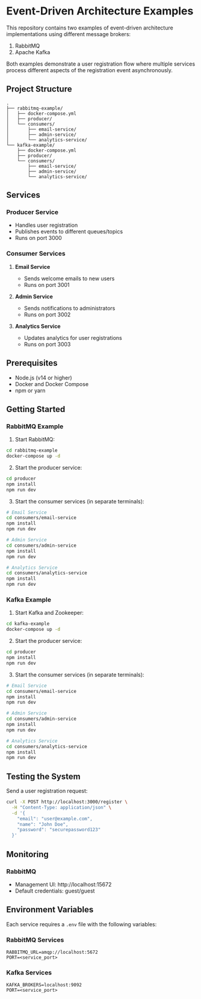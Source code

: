 # Event-Driven Architecture Examples

This repository contains two examples of event-driven architecture implementations using different message brokers:
1. RabbitMQ
2. Apache Kafka

Both examples demonstrate a user registration flow where multiple services process different aspects of the registration event asynchronously.

## Project Structure

```
.
├── rabbitmq-example/
│   ├── docker-compose.yml
│   ├── producer/
│   └── consumers/
│       ├── email-service/
│       ├── admin-service/
│       └── analytics-service/
└── kafka-example/
    ├── docker-compose.yml
    ├── producer/
    └── consumers/
        ├── email-service/
        ├── admin-service/
        └── analytics-service/
```

## Services

### Producer Service
- Handles user registration
- Publishes events to different queues/topics
- Runs on port 3000

### Consumer Services
1. **Email Service**
   - Sends welcome emails to new users
   - Runs on port 3001

2. **Admin Service**
   - Sends notifications to administrators
   - Runs on port 3002

3. **Analytics Service**
   - Updates analytics for user registrations
   - Runs on port 3003

## Prerequisites

- Node.js (v14 or higher)
- Docker and Docker Compose
- npm or yarn

## Getting Started

### RabbitMQ Example

1. Start RabbitMQ:
```bash
cd rabbitmq-example
docker-compose up -d
```

2. Start the producer service:
```bash
cd producer
npm install
npm run dev
```

3. Start the consumer services (in separate terminals):
```bash
# Email Service
cd consumers/email-service
npm install
npm run dev

# Admin Service
cd consumers/admin-service
npm install
npm run dev

# Analytics Service
cd consumers/analytics-service
npm install
npm run dev
```

### Kafka Example

1. Start Kafka and Zookeeper:
```bash
cd kafka-example
docker-compose up -d
```

2. Start the producer service:
```bash
cd producer
npm install
npm run dev
```

3. Start the consumer services (in separate terminals):
```bash
# Email Service
cd consumers/email-service
npm install
npm run dev

# Admin Service
cd consumers/admin-service
npm install
npm run dev

# Analytics Service
cd consumers/analytics-service
npm install
npm run dev
```

## Testing the System

Send a user registration request:

```bash
curl -X POST http://localhost:3000/register \
  -H "Content-Type: application/json" \
  -d '{
    "email": "user@example.com",
    "name": "John Doe",
    "password": "securepassword123"
  }'
```

## Monitoring

### RabbitMQ
- Management UI: http://localhost:15672
- Default credentials: guest/guest



## Environment Variables

Each service requires a `.env` file with the following variables:

### RabbitMQ Services
```
RABBITMQ_URL=amqp://localhost:5672
PORT=<service_port>
```

### Kafka Services
```
KAFKA_BROKERS=localhost:9092
PORT=<service_port>
```

